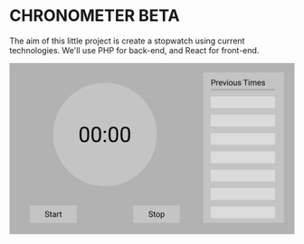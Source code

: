 # CHRONOMETER BETA

The aim of this little project is create a stopwatch using current technologies. We'll use PHP for back-end, and React for front-end.

![Stopwatch Interface](interface.png)
